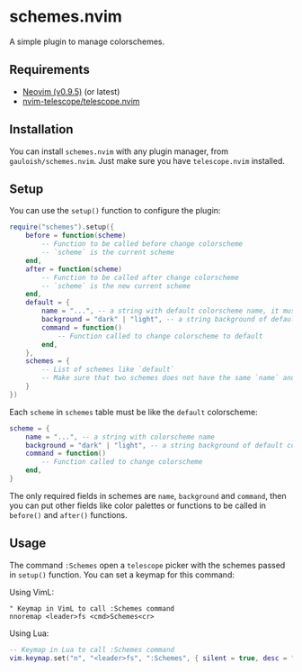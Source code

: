 # schemes.nvim

A simple plugin to manage colorschemes.

## Requirements

- [Neovim (v0.9.5)](https://github.com/neovim/neovim/releases/tag/v0.9.5) (or latest)
- [nvim-telescope/telescope.nvim](https://github.com/nvim-telescope/telescope.nvim)

## Installation

You can install `schemes.nvim` with any plugin manager, from `gauloish/schemes.nvim`. Just make sure you have `telescope.nvim` installed.

## Setup

You can use the `setup()` function to configure the plugin:

```lua
require("schemes").setup({
    before = function(scheme)
        -- Function to be called before change colorscheme
        -- `scheme` is the current scheme
    end,
    after = function(scheme)
        -- Function to be called after change colorscheme
        -- `scheme` is the new current scheme
    end,
    default = {
        name = "...", -- a string with default colorscheme name, it must be installed
        background = "dark" | "light", -- a string background of default colorscheme, it must be "dark" or "light"
        command = function()
            -- Function called to change colorscheme to default
        end,
    },
    schemes = {
        -- List of schemes like `default`
        -- Make sure that two schemes does not have the same `name` and `background` fields
    }
})
```

Each `scheme` in `schemes` table must be like the `default` colorscheme:

```lua
scheme = {
    name = "...", -- a string with colorscheme name
    background = "dark" | "light", -- a string background of default colorscheme, it must be "dark" or "light"
    command = function()
        -- Function called to change colorscheme
    end,
}
```

The only required fields in schemes are `name`, `background` and `command`, then you can put other fields like color palettes or functions to be called in `before()` and `after()` functions.

## Usage

The command `:Schemes` open a `telescope` picker with the schemes passed in `setup()` function. You can set a keymap for this command:

Using VimL:

```viml
" Keymap in VimL to call :Schemes command
nnoremap <leader>fs <cmd>Schemes<cr>
```

Using Lua:

```lua
-- Keymap in Lua to call :Schemes command
vim.keymap.set("n", "<leader>fs", ":Schemes", { silent = true, desc = "Telescope picker for colorschemes" })
```
